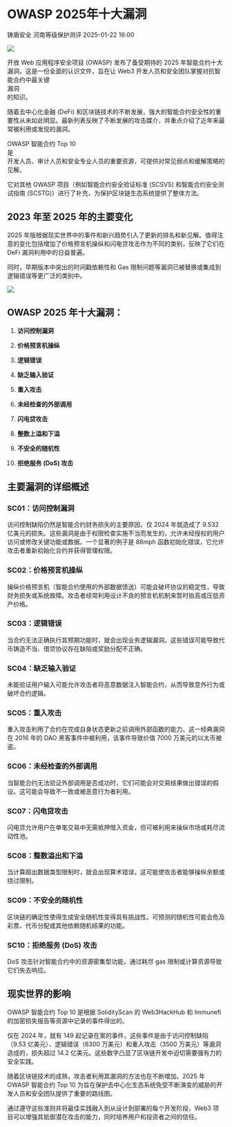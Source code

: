 #  OWASP 2025年十大漏洞   
铸盾安全  河南等级保护测评   2025-01-22 16:00  
  
![](https://mmbiz.qpic.cn/sz_mmbiz_png/rTibWNx9ARWnuoSW8vkOrDrWjBnQjSNrgbRjECWcYfzom2C3F55piaNUicf2InhPIHVic0iauIZXIhZUQ86s6X49plQ/640?wx_fmt=other&from=appmsg&tp=webp&wxfrom=5&wx_lazy=1&wx_co=1 "")  
  
开放 Web 应用程序安全项目 (OWASP) 发布了备受期待的 2025 年智能合约十大漏洞，这是一份全面的认识文件，旨在让 Web3 开发人员和安全团队掌握对抗智能合约中最关键  
漏洞  
的知识。  
  
随着去中心化金融 (DeFi) 和区块链技术的不断发展，强大的智能合约安全性的重要性从未如此明显。最新列表反映了不断发展的攻击媒介，并重点介绍了近年来最常被利用或发现的漏洞。  
  
OWASP 智能合约 Top 10  
是  
开发人员、审计人员和安全专业人员的重要资源，可提供对常见弱点和缓解策略的见解。  
  
它对其他 OWASP 项目（例如智能合约安全验证标准 (SCSVS) 和智能合约安全测试指南 (SCSTG)）进行了补充，为保护区块链生态系统提供了整体方法。  
## 2023 年至 2025 年的主要变化  
  
2025 年版根据现实世界中的事件和新兴趋势引入了更新的排名和新见解。值得注意的变化包括增加了价格预言机操纵和闪电贷攻击作为不同的类别，反映了它们在 DeFi 漏洞利用中的日益普遍。  
  
同时，早期版本中突出的时间戳依赖性和 Gas 限制问题等漏洞已被替换或集成到逻辑错误等更广泛的类别中。  
  
![](https://mmbiz.qpic.cn/sz_mmbiz_png/rTibWNx9ARWnuoSW8vkOrDrWjBnQjSNrgwZEDbfgFNpnC8JC2YG3dY5IwJLZnGmHReS8BjRLLibJlyPRYkYz2qog/640?wx_fmt=other&from=appmsg&tp=webp&wxfrom=5&wx_lazy=1&wx_co=1 "")  
## OWASP 2025 年十大漏洞：  
1. **访问控制漏洞**  
  
1. **价格预言机操纵**  
  
1. **逻辑错误**  
  
1. **缺乏输入验证**  
  
1. **重入攻击**  
  
1. **未经检查的外部调用**  
  
1. **闪电贷攻击**  
  
1. **整数上溢和下溢**  
  
1. **不安全的随机性**  
  
1. **拒绝服务 (DoS) 攻击**  
  
## 主要漏洞的详细概述  
### SC01：访问控制漏洞  
  
访问控制缺陷仍然是智能合约财务损失的主要原因，仅 2024 年就造成了 9.532 亿美元的损失。这些漏洞是由于权限检查实施不当而发生的，允许未经授权的用户访问或修改关键功能或数据。一个显著的例子是 88mph 函数初始化错误，它允许攻击者重新初始化合约并获得管理权限。  
### SC02：价格预言机操纵  
  
操纵价格预言机（智能合约使用的外部数据馈送）可能会破坏协议的稳定性，导致财务损失或系统故障。攻击者经常利用设计不良的预言机机制来暂时抬高或压低资产价格。  
### SC03：逻辑错误  
  
当合约无法正确执行其预期功能时，就会出现业务逻辑漏洞。这些错误可能导致代币铸造不当、借贷协议存在缺陷或奖励分配不正确。  
### SC04：缺乏输入验证  
  
未能验证用户输入可能允许攻击者将恶意数据注入智能合约，从而导致意外行为或破坏合约逻辑。  
### SC05：重入攻击  
  
重入攻击利用了合约在完成自身状态更新之前调用外部函数的能力。这一经典漏洞在 2016 年的 DAO 黑客事件中被利用，该事件导致价值 7000 万美元的以太币被盗。  
### SC06：未经检查的外部调用  
  
当智能合约无法验证外部调用是否成功时，它们可能会对交易结果做出错误的假设。这可能会导致不一致或被恶意行为者利用。  
### SC07：闪电贷攻击  
  
闪电贷允许用户在单笔交易中无需抵押借入资金，但可被利用来操纵市场或耗尽流动性池。  
### SC08：整数溢出和下溢  
  
当计算超出数据类型限制时，就会出现算术错误，这可能使攻击者能够操纵余额或绕过限制。  
### SC09：不安全的随机性  
  
区块链的确定性使得生成安全随机性变得具有挑战性。可预测的随机性可能会危及彩票、代币分配或其他依赖随机结果的功能。  
### SC10：拒绝服务 (DoS) 攻击  
  
DoS 攻击针对智能合约中的资源密集型功能，通过耗尽 gas 限制或计算资源导致它们失去响应。  
## 现实世界的影响  
  
OWASP 智能合约 Top 10 是根据 SolidityScan 的 Web3HackHub 和 Immunefi 的加密损失报告等资源中记录的事件得出的。  
  
仅在 2024 年，就有 149 起记录在案的事件，这些事件是由于访问控制缺陷（9.53 亿美元）、逻辑错误（6300 万美元）和重入攻击（3500 万美元）等漏洞造成的，损失超过 14.2 亿美元。这些数字凸显了区块链开发中迫切需要强有力的安全实践。  
  
随着区块链技术的成熟，攻击者利用其漏洞的方法也在不断增加。2025 年 OWASP 智能合约 Top 10 为旨在保护去中心化生态系统免受不断演变的威胁的开发人员和安全团队提供了重要的路线图。  
  
通过遵守这些准则并将最佳实践融入到从设计到部署的每个开发阶段，Web3 项目可以增强其抵御潜在攻击的能力，同时培养用户和投资者之间的信任。  
  
  
